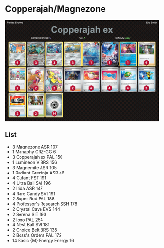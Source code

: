 # Copperajah/Magnezone

![decklist](../../!Images/Standard/5BST-PAL/Copperajah%20ex.PNG)

## List
* 3 Magnezone ASR 107
* 1 Manaphy CRZ-GG 6
* 3 Copperajah ex PAL 150
* 1 Lumineon V BRS 156
* 3 Magnemite ASR 105
* 1 Radiant Greninja ASR 46
* 4 Cufant FST 191
* 4 Ultra Ball SVI 196
* 2 Irida ASR 147
* 4 Rare Candy SVI 191
* 2 Super Rod PAL 188
* 4 Professor's Research SSH 178
* 2 Crystal Cave EVS 144
* 2 Serena SIT 193
* 2 Iono PAL 254
* 4 Nest Ball SVI 181
* 2 Choice Belt BRS 135
* 2 Boss's Orders PAL 172
* 14 Basic {M} Energy Energy 16
